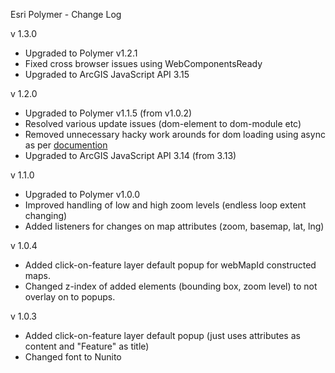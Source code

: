Esri Polymer - Change Log

v 1.3.0
* Upgraded to Polymer v1.2.1
* Fixed cross browser issues using WebComponentsReady
* Upgraded to ArcGIS JavaScript API 3.15

v 1.2.0
* Upgraded to Polymer v1.1.5 (from v1.0.2)
* Resolved various update issues (dom-element to dom-module etc)
* Removed unnecessary hacky work arounds for dom loading using async as per [documention](https://www.polymer-project.org/1.0/docs/devguide/registering-elements.html#initialization-order)
* Upgraded to ArcGIS JavaScript API 3.14 (from 3.13)

v 1.1.0

* Upgraded to Polymer v1.0.0
* Improved handling of low and high zoom levels (endless loop extent changing)
* Added listeners for changes on map attributes (zoom, basemap, lat, lng)

v 1.0.4

* Added click-on-feature layer default popup for webMapId constructed maps.
* Changed z-index of added elements (bounding box, zoom level) to not overlay on to popups.

v 1.0.3

* Added click-on-feature layer default popup (just uses attributes as content and "Feature" as title)
* Changed font to Nunito
